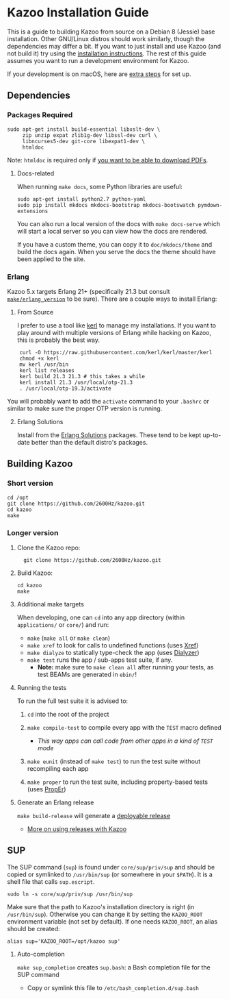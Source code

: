 # Kazoo Installation Guide

This is a guide to building Kazoo from source on a Debian 8 (Jessie) base installation. Other GNU/Linux distros should work similarly, though the dependencies may differ a bit. If you want to just install and use Kazoo (and not build it) try using the [installation instructions](https://docs.2600hz.com/sysadmin/doc/install/install_via_centos7/). The rest of this guide assumes you want to run a development environment for Kazoo.

If your development is on macOS, here are [extra steps](https://github.com/2600hz/kazoo/blob/master/doc/engineering/installing-on-mac.md) for set up.

## Dependencies


### Packages Required

```shell
sudo apt-get install build-essential libxslt-dev \
     zip unzip expat zlib1g-dev libssl-dev curl \
     libncurses5-dev git-core libexpat1-dev \
     htmldoc
```

Note: `htmldoc` is required only if [you want to be able to download PDFs](./announcements.md#company-directory-pdf).

1.  Docs-related

    When running `make docs`, some Python libraries are useful:

    ```shell
    sudo apt-get install python2.7 python-yaml
    sudo pip install mkdocs mkdocs-bootstrap mkdocs-bootswatch pymdown-extensions
    ```

    You can also run a local version of the docs with `make docs-serve` which will start a local server so you can view how the docs are rendered.

    If you have a custom theme, you can copy it to `doc/mkdocs/theme` and build the docs again. When you serve the docs the theme should have been applied to the site.


### Erlang

Kazoo 5.x targets Erlang 21+ (specifically 21.3 but consult [`make/erlang_version`](https://github.com/2600hz/kazoo/blob/master/make/erlang_version) to be sure). There are a couple ways to install Erlang:

1.  From Source

    I prefer to use a tool like [kerl](https://github.com/kerl/kerl) to manage my installations. If you want to play around with multiple versions of Erlang while hacking on Kazoo, this is probably the best way.

```shell
    curl -O https://raw.githubusercontent.com/kerl/kerl/master/kerl
    chmod +x kerl
    mv kerl /usr/bin
    kerl list releases
    kerl build 21.3 21.3 # this takes a while
    kerl install 21.3 /usr/local/otp-21.3
    . /usr/local/otp-19.3/activate
```

You will probably want to add the `activate` command to your `.bashrc` or similar to make sure the proper OTP version is running.

2.  Erlang Solutions

    Install from the [Erlang Solutions](https://www.erlang-solutions.com/resources/download.html) packages. These tend to be kept up-to-date better than the default distro's packages.


## Building Kazoo


### Short version

```shell
cd /opt
git clone https://github.com/2600Hz/kazoo.git
cd kazoo
make
```


### Longer version

1.  Clone the Kazoo repo:

    ```shell
      git clone https://github.com/2600Hz/kazoo.git
    ```

2.  Build Kazoo:

    ```shell
    cd kazoo
    make
    ```

3.  Additional make targets

    When developing, one can `cd` into any app directory (within `applications/` or `core/`) and run:

    -   `make` (`make all` or `make clean`)
    -   `make xref` to look for calls to undefined functions (uses [Xref](http://www.erlang.org/doc/apps/tools/xref_chapter.html))
    -   `make dialyze` to statically type-check the app (uses [Dialyzer](http://www.erlang.org/doc/man/dialyzer.html))
    -   `make test` runs the app / sub-apps test suite, if any.
        -   **Note:** make sure to `make clean all` after running your tests, as test BEAMs are generated in `ebin/`!

4.  Running the tests

    To run the full test suite it is advised to:

    1.  `cd` into the root of the project
    2.  `make compile-test` to compile every app with the `TEST` macro defined
        -   *This way apps can call code from other apps in a kind of `TEST` mode*

    3.  `make eunit` (instead of `make test`) to run the test suite without recompiling each app
    4.  `make proper` to run the test suite, including property-based tests (uses [PropEr](https://github.com/manopapad/proper))

5.  Generate an Erlang release

    `make build-release` will generate a [deployable release](http://learnyousomeerlang.com/release-is-the-word)

    -   [More on using releases with Kazoo](https://github.com/2600Hz/kazoo/blob/master/doc/engineering/releases.md)


## SUP

The SUP command (`sup`) is found under `core/sup/priv/sup` and should be copied or symlinked to `/usr/bin/sup` (or somewhere in your `$PATH`). It is a shell file that calls `sup.escript`.

```shell
sudo ln -s core/sup/priv/sup /usr/bin/sup
```

Make sure that the path to Kazoo's installation directory is right (in `/usr/bin/sup`). Otherwise you can change it by setting the `KAZOO_ROOT` environment variable (not set by default). If one needs `KAZOO_ROOT`, an alias should be created:

```shell
alias sup='KAZOO_ROOT=/opt/kazoo sup'
```

1.  Auto-completion

    `make sup_completion` creates `sup.bash`: a Bash completion file for the SUP command

    -   Copy or symlink this file to `/etc/bash_completion.d/sup.bash`
